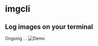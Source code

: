 # imgcli

## Log images on your terminal

Ongoing . .
![Demo](https://firebasestorage.googleapis.com/v0/b/diljitvj-b539a.appspot.com/o/demo.gif?alt=media&token=e3764ee6-d54a-40a3-a7fe-fde72c271bd3)
